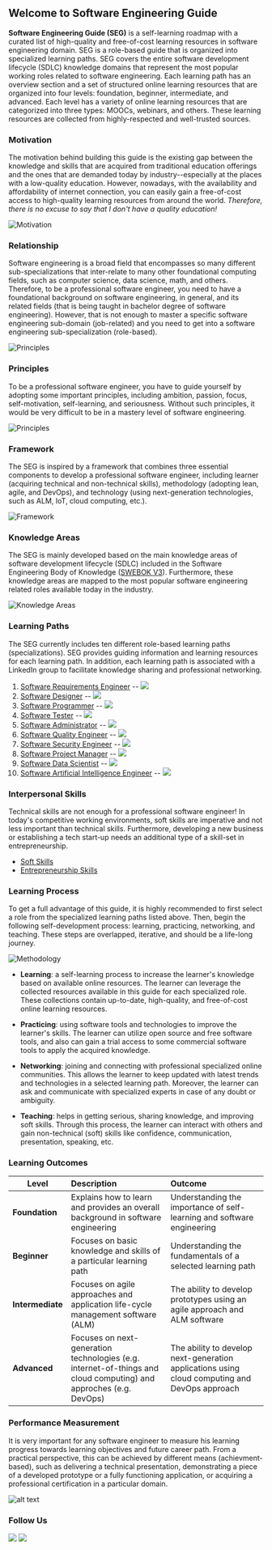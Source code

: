 ## Welcome to Software Engineering Guide

**Software Engineering Guide (SEG)** is a self-learning roadmap with a curated list of high-quality and free-of-cost learning resources in software engineering domain. SEG is a role-based guide that is organized into specialized learning paths. SEG covers the entire software development lifecycle (SDLC) knowledge domains that represent the most popular working roles related to software engineering. Each learning path has an overview section and a set of structured online learning resources that are organized into four levels: foundation, beginner, intermediate, and advanced. Each level has a variety of online learning resources that are categorized into three types: MOOCs, webinars, and others. These learning resources are collected from highly-respected and well-trusted sources.

### Motivation

The motivation behind building this guide is the existing gap between the knowledge and skills that are acquired from traditional education offerings and the ones that are demanded today by industry--especially at the places with a low-quality education. However, nowadays, with the availability and affordability of internet connection, you can easily gain a free-of-cost access to high-quality learning resources from around the world. *Therefore, there is no excuse to say that I don't have a quality education!*

![](Slide2.JPG "Motivation")

### Relationship

Software engineering is a broad field that encompasses so many different sub-specializations that inter-relate to many other foundational computing fields, such as computer science, data science, math, and others. Therefore, to be a professional software engineer, you need to have a foundational background on software engineering, in general, and its related fields (that is being taught in bachelor degree of software engineering). However, that is not enough to master a specific software engineering sub-domain (job-related) and you need to get into a software engineering sub-specialization (role-based).    

![](Slide4.JPG "Principles") 

### Principles

To be a professional software engineer, you have to guide yourself by adopting some important principles, including ambition, passion, focus, self-motivation, self-learning, and seriousness. Without such principles, it would be very difficult to be in a mastery level of software engineering.

![](Slide5.JPG "Principles") 

### Framework

The SEG is inspired by a framework that combines three essential components to develop a professional software engineer, including learner (acquiring technical and non-technical skills), methodology (adopting lean, agile, and DevOps), and technology (using next-generation technologies, such as ALM, IoT, cloud computing, etc.).

![](Slide7.JPG "Framework") 

### Knowledge Areas

The SEG is mainly developed based on the main knowledge areas of software development lifecycle (SDLC) included in the Software Engineering Body of Knowledge ([SWEBOK V3](https://www.computer.org/web/swebok/v3)). Furthermore, these knowledge areas are mapped to the most popular software engineering related roles available today in the industry.

![](Slide8.JPG "Knowledge Areas") 

### Learning Paths

The SEG currently includes ten different role-based learning paths (specializations). SEG provides guiding information and learning resources for each learning path. In addition, each learning path is associated with a LinkedIn group to facilitate knowledge sharing and professional networking.

1. [Software Requirements Engineer](swr.md) -- [![](linkedin_small.png)](https://www.linkedin.com/groups/10326019)
2. [Software Designer](swd.md) -- [![](linkedin_small.png)](https://www.linkedin.com/groups/10322891)
3. [Software Programmer](swc.md) -- [![](linkedin_small.png)](https://www.linkedin.com/groups/10324839)
4. [Software Tester](swt.md) -- [![](linkedin_small.png)](https://www.linkedin.com/groups/10324870)
5. [Software Administrator](swm.md) -- [![](linkedin_small.png)](https://www.linkedin.com/groups/10322892)
6. [Software Quality Engineer](swq.md) -- [![](linkedin_small.png)](https://www.linkedin.com/groups/10332028)
7. [Software Security Engineer](sws.md) -- [![](linkedin_small.png)](https://www.linkedin.com/groups/10325821)
8. [Software Project Manager](swem.md) -- [![](linkedin_small.png)](https://www.linkedin.com/groups/10325814)
9. [Software Data Scientist](swds.md) -- [![](linkedin_small.png)](https://www.linkedin.com/groups/10324852)
10. [Software Artificial Intelligence Engineer](sai.md) -- [![](linkedin_small.png)](https://www.linkedin.com/groups/13587405)

### Interpersonal Skills

Technical skills are not enough for a professional software engineer! In today's competitive working environments, soft skills are imperative and not less important than technical skills. Furthermore, developing a new business or establishing a tech start-up needs an additional type of a skill-set in entrepreneurship.

- [Soft Skills](ss.md)
- [Entrepreneurship Skills](es.md)

### Learning Process

To get a full advantage of this guide, it is highly recommended to first select a role from the specialized learning paths listed above. Then, begin the following self-development process: learning, practicing, networking, and teaching. These steps are overlapped, iterative, and should be a life-long journey.

![](Slide9.JPG "Methodology") 

- **Learning**: a self-learning process to increase the learner's knowledge based on available online resources. The learner can leverage the collected resources available in this guide for each specialized role. These collections contain up-to-date, high-quality, and free-of-cost online learning resources.

- **Practicing**: using software tools and technologies to improve the learner's skills. The learner can utilize open source and free software tools, and also can gain a trial access to some commercial software tools to apply the acquired knowledge.

- **Networking**: joining and connecting with professional specialized online communities. This allows the learner to keep updated with latest trends and technologies in a selected learning path. Moreover, the learner can ask and communicate with specialized experts in case of any doubt or ambiguity.

- **Teaching**: helps in getting serious, sharing knowledge, and improving soft skills. Through this process, the learner can interact with others and gain non-technical (soft) skills like confidence, communication, presentation, speaking, etc.

### Learning Outcomes

| Level        | Description           | Outcome  |
| ------------- |:-------------| :-----|
| **Foundation**     | Explains how to learn and provides an overall background in software engineering | Understanding the importance of self-learning and software engineering|
| **Beginner**     | Focuses on basic knowledge and skills of a particular learning path | Understanding the fundamentals of a selected learning path |
| **Intermediate** | Focuses on agile approaches and application life-cycle management software (ALM) | The ability to develop prototypes using an agile approach and ALM software |
| **Advanced** | Focuses on next-generation technologies (e.g. internet-of-things and cloud computing) and approches (e.g. DevOps)      |    The ability to develop next-generation applications using cloud computing and DevOps approach |

### Performance Measurement

It is very important for any software engineer to measure his learning progress towards learning objectives and future career path. From a practical perspective, this can be achieved by different means (achievment-based), such as delivering a technical presentation, demonstrating a piece of a developed prototype or a fully functioning application, or acquiring a professional certification in a particular domain.

![alt text](Slide12.JPG "Performance Measurement") 

### Follow Us

[![](twitter.png)](https://twitter.com/SWE_Guide) [![](linkedin.png)](https://www.linkedin.com/groups/10323987)



